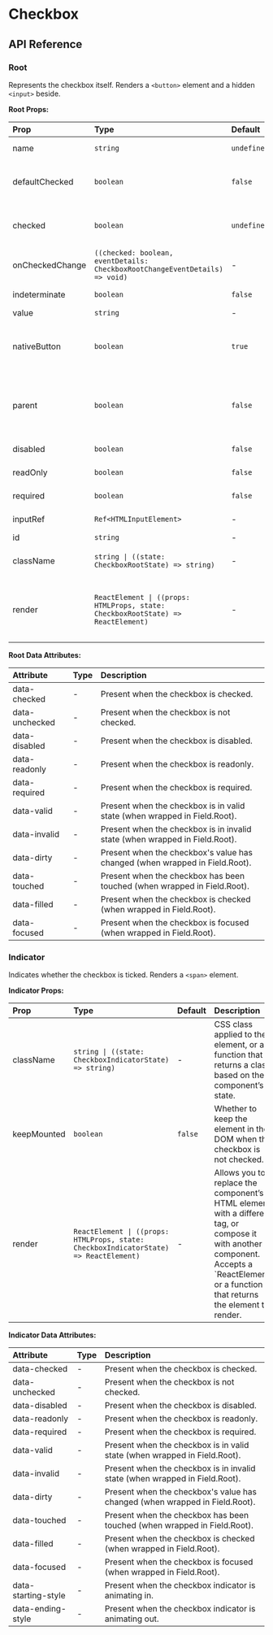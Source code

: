 # Checkbox

[//]: types.ts '<-- Autogenerated By (do not edit the following markdown directly)'

## API Reference

### Root

Represents the checkbox itself.
Renders a `<button>` element and a hidden `<input>` beside.

**Root Props:**

| Prop            | Type                                                                             | Default     | Description                                                                                                                                                                                              |
| :-------------- | :------------------------------------------------------------------------------- | :---------- | :------------------------------------------------------------------------------------------------------------------------------------------------------------------------------------------------------- |
| name            | `string`                                                                         | `undefined` | Identifies the field when a form is submitted.                                                                                                                                                           |
| defaultChecked  | `boolean`                                                                        | `false`     | Whether the checkbox is initially ticked.&#xA;&#xA;To render a controlled checkbox, use the \`checked\` prop instead.                                                                                    |
| checked         | `boolean`                                                                        | `undefined` | Whether the checkbox is currently ticked.&#xA;&#xA;To render an uncontrolled checkbox, use the \`defaultChecked\` prop instead.                                                                          |
| onCheckedChange | `((checked: boolean, eventDetails: CheckboxRootChangeEventDetails) => void)`     | -           | Event handler called when the checkbox is ticked or unticked.                                                                                                                                            |
| indeterminate   | `boolean`                                                                        | `false`     | Whether the checkbox is in a mixed state: neither ticked, nor unticked.                                                                                                                                  |
| value           | `string`                                                                         | -           | The value of the selected checkbox.                                                                                                                                                                      |
| nativeButton    | `boolean`                                                                        | `true`      | Whether the component renders a native `<button>` element when replacing it&#xA;via the `render` prop.&#xA;Set to `false` if the rendered element is not a button (e.g. `<div>`).                        |
| parent          | `boolean`                                                                        | `false`     | Whether the checkbox controls a group of child checkboxes.&#xA;&#xA;Must be used in a \[Checkbox Group]\(https\://base-ui.com/react/components/checkbox-group).                                          |
| disabled        | `boolean`                                                                        | `false`     | Whether the component should ignore user interaction.                                                                                                                                                    |
| readOnly        | `boolean`                                                                        | `false`     | Whether the user should be unable to tick or untick the checkbox.                                                                                                                                        |
| required        | `boolean`                                                                        | `false`     | Whether the user must tick the checkbox before submitting a form.                                                                                                                                        |
| inputRef        | `Ref<HTMLInputElement>`                                                          | -           | A ref to access the hidden `<input>` element.                                                                                                                                                            |
| id              | `string`                                                                         | -           | The id of the input element.                                                                                                                                                                             |
| className       | `string \| ((state: CheckboxRootState) => string)`                               | -           | CSS class applied to the element, or a function that&#xA;returns a class based on the component’s state.                                                                                                 |
| render          | `ReactElement \| ((props: HTMLProps, state: CheckboxRootState) => ReactElement)` | -           | Allows you to replace the component’s HTML element&#xA;with a different tag, or compose it with another component.&#xA;&#xA;Accepts a \`ReactElement\` or a function that returns the element to render. |

**Root Data Attributes:**

| Attribute      | Type | Description                                                                 |
| :------------- | :--- | :-------------------------------------------------------------------------- |
| data-checked   | -    | Present when the checkbox is checked.                                       |
| data-unchecked | -    | Present when the checkbox is not checked.                                   |
| data-disabled  | -    | Present when the checkbox is disabled.                                      |
| data-readonly  | -    | Present when the checkbox is readonly.                                      |
| data-required  | -    | Present when the checkbox is required.                                      |
| data-valid     | -    | Present when the checkbox is in valid state (when wrapped in Field.Root).   |
| data-invalid   | -    | Present when the checkbox is in invalid state (when wrapped in Field.Root). |
| data-dirty     | -    | Present when the checkbox's value has changed (when wrapped in Field.Root). |
| data-touched   | -    | Present when the checkbox has been touched (when wrapped in Field.Root).    |
| data-filled    | -    | Present when the checkbox is checked (when wrapped in Field.Root).          |
| data-focused   | -    | Present when the checkbox is focused (when wrapped in Field.Root).          |

### Indicator

Indicates whether the checkbox is ticked.
Renders a `<span>` element.

**Indicator Props:**

| Prop        | Type                                                                                  | Default | Description                                                                                                                                                                                              |
| :---------- | :------------------------------------------------------------------------------------ | :------ | :------------------------------------------------------------------------------------------------------------------------------------------------------------------------------------------------------- |
| className   | `string \| ((state: CheckboxIndicatorState) => string)`                               | -       | CSS class applied to the element, or a function that&#xA;returns a class based on the component’s state.                                                                                                 |
| keepMounted | `boolean`                                                                             | `false` | Whether to keep the element in the DOM when the checkbox is not checked.                                                                                                                                 |
| render      | `ReactElement \| ((props: HTMLProps, state: CheckboxIndicatorState) => ReactElement)` | -       | Allows you to replace the component’s HTML element&#xA;with a different tag, or compose it with another component.&#xA;&#xA;Accepts a \`ReactElement\` or a function that returns the element to render. |

**Indicator Data Attributes:**

| Attribute           | Type | Description                                                                 |
| :------------------ | :--- | :-------------------------------------------------------------------------- |
| data-checked        | -    | Present when the checkbox is checked.                                       |
| data-unchecked      | -    | Present when the checkbox is not checked.                                   |
| data-disabled       | -    | Present when the checkbox is disabled.                                      |
| data-readonly       | -    | Present when the checkbox is readonly.                                      |
| data-required       | -    | Present when the checkbox is required.                                      |
| data-valid          | -    | Present when the checkbox is in valid state (when wrapped in Field.Root).   |
| data-invalid        | -    | Present when the checkbox is in invalid state (when wrapped in Field.Root). |
| data-dirty          | -    | Present when the checkbox's value has changed (when wrapped in Field.Root). |
| data-touched        | -    | Present when the checkbox has been touched (when wrapped in Field.Root).    |
| data-filled         | -    | Present when the checkbox is checked (when wrapped in Field.Root).          |
| data-focused        | -    | Present when the checkbox is focused (when wrapped in Field.Root).          |
| data-starting-style | -    | Present when the checkbox indicator is animating in.                        |
| data-ending-style   | -    | Present when the checkbox indicator is animating out.                       |
